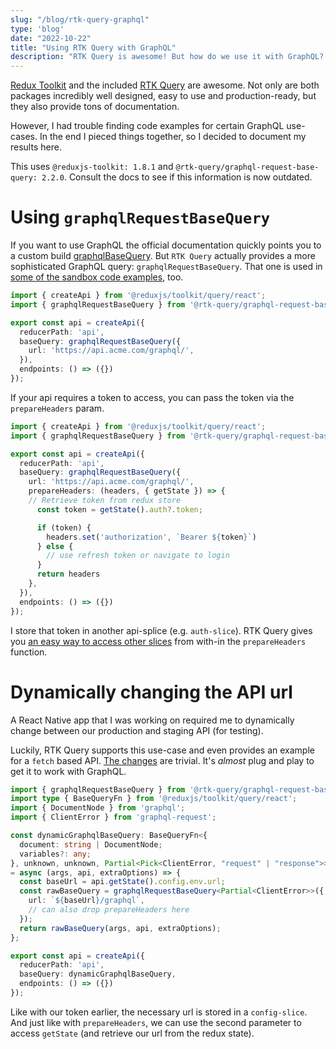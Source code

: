 ```yaml
---
slug: "/blog/rtk-query-graphql"
type: 'blog'
date: "2022-10-22"
title: "Using RTK Query with GraphQL"
description: "RTK Query is awesome! But how do we use it with GraphQL? Luckily, RTK Query comes with the necessary tools and documentation."
---
```


[Redux Toolkit](https://redux-toolkit.js.org/) and the included [RTK Query](https://redux-toolkit.js.org/rtk-query/overview) are awesome. Not only are both packages incredibly well designed, easy to use and production-ready, but they also provide tons of documentation.

However, I had trouble finding code examples for certain GraphQL use-cases. In the end I pieced things together, so I decided to document my results here.

This uses `@reduxjs-toolkit: 1.8.1` and `@rtk-query/graphql-request-base-query: 2.2.0`. Consult the docs to see if this information is now outdated.

# Using `graphqlRequestBaseQuery`

If you want to use GraphQL the official documentation quickly points you to a custom build [graphqlBaseQuery](https://redux-toolkit.js.org/rtk-query/usage/customizing-queries#graphql-basequery). But `RTK Query` actually provides a more sophisticated GraphQL query: `graphqlRequestBaseQuery`. That one is used in [some of the sandbox code examples](https://redux-toolkit.js.org/rtk-query/usage/examples#react-with-graphql), too.

```ts
import { createApi } from '@reduxjs/toolkit/query/react';
import { graphqlRequestBaseQuery } from '@rtk-query/graphql-request-base-query';

export const api = createApi({
  reducerPath: 'api',
  baseQuery: graphqlRequestBaseQuery({
    url: 'https://api.acme.com/graphql/',
  }),
  endpoints: () => ({})
});
```

If your api requires a token to access, you can pass the token via the `prepareHeaders` param.

```ts
import { createApi } from '@reduxjs/toolkit/query/react';
import { graphqlRequestBaseQuery } from '@rtk-query/graphql-request-base-query';

export const api = createApi({
  reducerPath: 'api',
  baseQuery: graphqlRequestBaseQuery({
    url: 'https://api.acme.com/graphql/',
    prepareHeaders: (headers, { getState }) => {
    // Retrieve token from redux store
      const token = getState().auth?.token;

      if (token) {
        headers.set('authorization', `Bearer ${token}`)
      } else {
        // use refresh token or navigate to login
      }
      return headers
    },
  }),
  endpoints: () => ({})
});
```

I store that token in another api-splice (e.g. `auth-slice`). RTK Query gives you [an easy way to access other slices](https://redux-toolkit.js.org/rtk-query/api/fetchBaseQuery) from with-in the `prepareHeaders` function.


# Dynamically changing the API url

A React Native app that I was working on required me to dynamically change between our production and staging API (for testing).

Luckily, RTK Query supports this use-case and even provides an example for a `fetch` based API. [The changes](https://redux-toolkit.js.org/rtk-query/usage/customizing-queries#constructing-a-dynamic-base-url-using-redux-state) are trivial. It's _almost_ plug and play to get it to work with GraphQL.

```ts
import { graphqlRequestBaseQuery } from '@rtk-query/graphql-request-base-query';
import type { BaseQueryFn } from '@reduxjs/toolkit/query/react';
import { DocumentNode } from 'graphql';
import { ClientError } from 'graphql-request';

const dynamicGraphqlBaseQuery: BaseQueryFn<{
  document: string | DocumentNode;
  variables?: any;
}, unknown, unknown, Partial<Pick<ClientError, "request" | "response">>, {}>
= async (args, api, extraOptions) => {
  const baseUrl = api.getState().config.env.url;
  const rawBaseQuery = graphqlRequestBaseQuery<Partial<ClientError>>({
    url: `${baseUrl}/graphql`,
    // can also drop prepareHeaders here
  });
  return rawBaseQuery(args, api, extraOptions);
};

export const api = createApi({
  reducerPath: 'api',
  baseQuery: dynamicGraphqlBaseQuery,
  endpoints: () => ({})
});
```

Like with our token earlier, the necessary url is stored in a `config-slice`. And just like with `prepareHeaders`, we can use the second parameter to access `getState` (and retrieve our url from the redux state).

